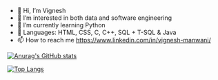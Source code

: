 - 👋 Hi, I’m Vignesh
- 👀 I’m interested in both data and software engineering
- 🌱 I’m currently learning Python 
- 🧰 Languages: HTML, CSS, C, C++, SQL + T-SQL & Java
- 📫 How to reach me https://www.linkedin.com/in/vignesh-manwani/

<!---
vamanwani/vamanwani is a ✨ special ✨ repository because its `README.md` (this file) appears on your GitHub profile.
You can click the Preview link to take a look at your changes.
--->
[![Anurag's GitHub stats](https://github-readme-stats.vercel.app/api?username=vamanwani)](https://github.com/vamanwani/github-readme-stats)


[![Top Langs](https://github-readme-stats.vercel.app/api/top-langs/?username=vamanwani)](https://github.com/vamanwani/github-readme-stats)
